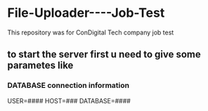 # File-Uploader----Job-Test

 This repository was for ConDigital Tech company job test

## to start the server first u need to give some parametes like
### DATABASE connection information
USER=####
HOST=###
DATABASE=####
